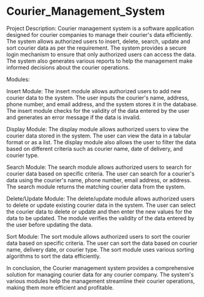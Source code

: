 # Courier_Management_System

Project Description:
Courier management system is a software application designed for courier companies to manage their courier's data efficiently. The system allows authorized users to insert, delete, search, update and sort courier data as per the requirement. The system provides a secure login mechanism to ensure that only authorized users can access the data. The system also generates various reports to help the management make informed decisions about the courier operations.

Modules:

Insert Module:
The insert module allows authorized users to add new courier data to the system. The user inputs the courier's name, address, phone number, and email address, and the system stores it in the database. The insert module checks for the validity of the data entered by the user and generates an error message if the data is invalid.

Display Module:
The display module allows authorized users to view the courier data stored in the system. The user can view the data in a tabular format or as a list. The display module also allows the user to filter the data based on different criteria such as courier name, date of delivery, and courier type.

Search Module:
The search module allows authorized users to search for courier data based on specific criteria. The user can search for a courier's data using the courier's name, phone number, email address, or address. The search module returns the matching courier data from the system.

Delete/Update Module:
The delete/update module allows authorized users to delete or update existing courier data in the system. The user can select the courier data to delete or update and then enter the new values for the data to be updated. The module verifies the validity of the data entered by the user before updating the data.

Sort Module:
The sort module allows authorized users to sort the courier data based on specific criteria. The user can sort the data based on courier name, delivery date, or courier type. The sort module uses various sorting algorithms to sort the data efficiently.

In conclusion, the Courier management system provides a comprehensive solution for managing courier data for any courier company. The system's various modules help the management streamline their courier operations, making them more efficient and profitable.
